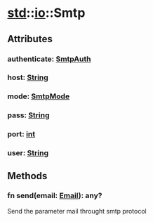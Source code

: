 # [std](/libs/std/)::[io](/libs/std/io/)::Smtp

## Attributes

### authenticate:&nbsp;[SmtpAuth](/libs/std/io/type.SmtpAuth.md)

### host:&nbsp;[String](/libs/std/core/type.String.md)

### mode:&nbsp;[SmtpMode](/libs/std/io/type.SmtpMode.md)

### pass:&nbsp;[String](/libs/std/core/type.String.md)

### port:&nbsp;[int](/libs/std/core/type.int.md)

### user:&nbsp;[String](/libs/std/core/type.String.md)

## Methods
### fn send(email:&nbsp;[Email](/libs/std/io/type.Email.md)):&nbsp;any?<Badge text="native" />

Send the parameter mail throught smtp protocol
